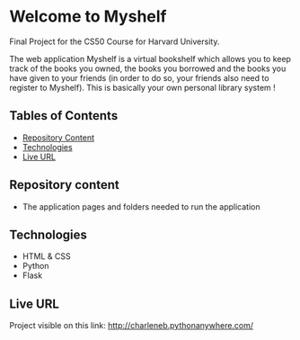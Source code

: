 # Welcome to Myshelf
Final Project for the CS50 Course for Harvard University.

The web application Myshelf is a virtual bookshelf which allows you to keep track of the books you owned,
the books you borrowed and the books you have given to your friends (in order to do so, your friends also need 
to register to Myshelf).
This is basically your own personal library system ! 

## Tables of Contents
  * [Repository Content](#repository-content)
  * [Technologies](#technologies)
  * [Live URL](#live-url)

## Repository content
  * The application pages and folders needed to run the application

## Technologies
  * HTML & CSS
  * Python
  * Flask

## Live URL

Project visible on this link: http://charleneb.pythonanywhere.com/
